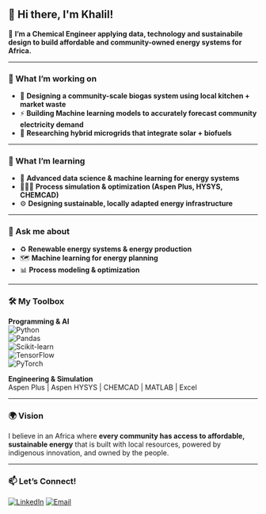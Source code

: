 ## 👋 Hi there, I'm Khalil! 

📝 **I’m a Chemical Engineer applying data, technology and sustainabile design to build affordable and community-owned energy systems for Africa.**  

---

### 🔭 What I’m working on
- 🏡 **Designing a community-scale biogas system using local kitchen + market waste**
- ⚡ **Building Machine learning models to accurately forecast community electricity demand**
- 🔋 **Researching hybrid microgrids that integrate solar + biofuels**

---

### 🌱 What I’m learning
- 🤖 **Advanced data science & machine learning for energy systems**  
- 👨🏽‍💻 **Process simulation & optimization (Aspen Plus, HYSYS, CHEMCAD)**
- ⚙️ **Designing sustainable, locally adapted energy infrastructure**  

---

### 🧩 Ask me about
- ♻️ **Renewable energy systems & energy production**
- 🗺️ **Machine learning for energy planning**
- 📊 **Process modeling & optimization**

---

### 🛠️ My Toolbox
**Programming & AI**  
![Python](https://img.shields.io/badge/-Python-3776AB?logo=python&logoColor=white)  
![Pandas](https://img.shields.io/badge/-Pandas-150458?logo=pandas&logoColor=white)  
![Scikit-learn](https://img.shields.io/badge/-Scikit--learn-F7931E?logo=scikit-learn&logoColor=white)  
![TensorFlow](https://img.shields.io/badge/-TensorFlow-FF6F00?logo=tensorflow&logoColor=white)  
![PyTorch](https://img.shields.io/badge/-PyTorch-EE4C2C?logo=pytorch&logoColor=white)  

**Engineering & Simulation**  
Aspen Plus | Aspen HYSYS | CHEMCAD | MATLAB | Excel  

---

### 🌍 Vision
I believe in an Africa where **every community has access to affordable, sustainable energy** that is built with local resources, powered by indigenous innovation, and owned by the people.  

---

### 📫 Let’s Connect!
[![LinkedIn](https://img.shields.io/badge/-LinkedIn-0077B5?logo=linkedin&logoColor=white)](http://linkedin.com/in/khalifa-omade)
[![Email](https://img.shields.io/badge/-Email-D14836?logo=gmail&logoColor=white)](mailto:khalifaomade@gmail.com)  

<!--
**Khalmade/khalmade** is a ✨ _special_ ✨ repository because its `README.md` (this file) appears on your GitHub profile.

Here are some ideas to get you started:

- 🔭 I’m currently working on ...
- 🌱 I’m currently learning ...
- 👯 I’m looking to collaborate on ...
- 🤔 I’m looking for help with ...
- 💬 Ask me about ...
- 📫 How to reach me: ...
- 😄 Pronouns: ...
- ⚡ Fun fact: ...
-->
